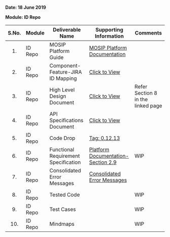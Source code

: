 **Date: 18 June 2019**

**Module: ID Repo**

|**S.No.**|**Module**|**Deliverable Name**| **Supporting Information**|**Comments**|
|:------:|-----|---|---|---|
|1.|ID Repo|MOSIP Platform Guide|[MOSIP Platform Documentation](Platform-Documentation)||
|2.|ID Repo|Component-Feature-JIRA ID Mapping|[Click to View](https://github.com/mosip/mosip/wiki/Component-Feature-ID-JIRA-ID-Mapping#12-id-repository-)|
|3.|ID Repo|High Level Design Document|[Click to View](Deliverables---Attachments)|Refer Section 8 in the linked page|
|4.|ID Repo|API Specifications Document|[Click to View](https://github.com/mosip/mosip/wiki/ID-Repository-API)||
|5.|ID Repo|Code Drop|[Tag: 0.12.13](/mosip/mosip/releases/tag/0.12.13)||
|6.|ID Repo|Functional Requirement Specification|[Platform Documentation-Section 2.9](https://github.com/mosip/mosip/wiki/Platform-Documentation#39-id-repository-)|WIP|
|7.|ID Repo|Consolidated Error Messages|[Consolidated Error Messages](https://github.com/mosip/mosip/blob/master/docs/requirements/Requirements%20Detailing%20References/ID-Authentication/Sprint%2012/Consolidated%20error%20messages%20V2.7.xlsx)||
|8.|ID Repo|Tested Code||WIP|
|9.|ID Repo|Test Cases||WIP|
|10.|ID Repo|Mindmaps||WIP|
